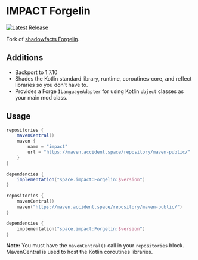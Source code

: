 # IMPACT Forgelin

[![Latest Release](https://img.shields.io/github/v/tag/GT-IMPACT/Forgelin?label=Latest&sort=semver)](https://github.com/GT-IMPACT/Forgelin/releases/latest)

Fork of [shadowfacts Forgelin](https://github.com/shadowfacts/Forgelin).

## Additions
- Backport to 1.7.10
- Shades the Kotlin standard library, runtime, coroutines-core, and reflect libraries so you don't have to.
- Provides a Forge `ILanguageAdapter` for using Kotlin `object` classes as your main mod class.

## Usage
```groovy
repositories {
    mavenCentral()
    maven {
        name = "impact"
        url = "https://maven.accident.space/repository/maven-public/"
    }
}

dependencies {
    implementation("space.impact:Forgelin:$version")
}
```

```kotlin
repositories {
    mavenCentral()
    maven("https://maven.accident.space/repository/maven-public/")
}

dependencies {
    implementation("space.impact:Forgelin:$version")
}
```

**Note:** You must have the `mavenCentral()` call in your `repositories` block. MavenCentral is used to host the Kotlin coroutines libraries.
